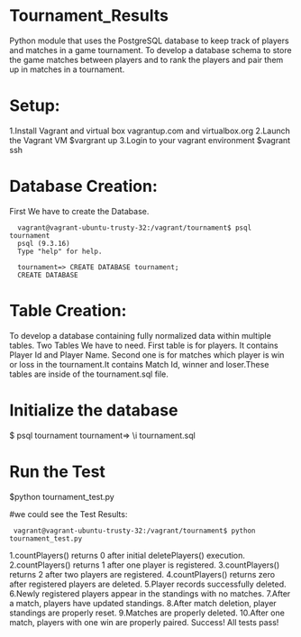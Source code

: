 # Tournament_Results
Python module that uses the PostgreSQL database to keep track of players and matches in a game tournament.
To develop a database schema to store the game matches between players and to rank the players and pair them up in matches in a tournament.

# Setup: 
   1.Install Vagrant and virtual box
     vagrantup.com and virtualbox.org
   2.Launch the Vagrant VM 
      $vargrant up
   3.Login to your vagrant environment 
      $vagrant ssh
      
# Database Creation:
   First We have to create the Database.
   
      vagrant@vagrant-ubuntu-trusty-32:/vagrant/tournament$ psql tournament
      psql (9.3.16)
      Type "help" for help.

      tournament=> CREATE DATABASE tournament;
      CREATE DATABASE
    
# Table Creation: 
   To develop a database containing fully normalized data within multiple tables. 
   Two Tables We have to need. First table is for players. It contains Player Id and Player Name. 
   Second one is for matches which player is win or loss in the tournament.It contains Match Id, winner and loser.These tables are inside    of the tournament.sql file.
   
# Initialize the database

   $ psql tournament
   tournament=> \i tournament.sql
# Run the Test

   $python tournament_test.py
   
   #we could see the Test Results:
   
     vagrant@vagrant-ubuntu-trusty-32:/vagrant/tournament$ python tournament_test.py
     
   1.countPlayers() returns 0 after initial deletePlayers() execution.
   2.countPlayers() returns 1 after one player is registered.
   3.countPlayers() returns 2 after two players are registered.
   4.countPlayers() returns zero after registered players are deleted.
   5.Player records successfully deleted.
   6.Newly registered players appear in the standings with no matches.
   7.After a match, players have updated standings.
   8.After match deletion, player standings are properly reset.
   9.Matches are properly deleted.
   10.After one match, players with one win are properly paired.
   Success!  All tests pass!
